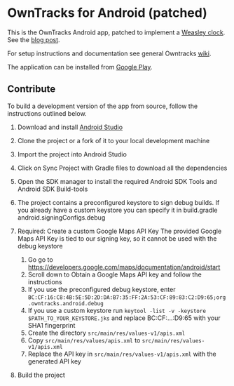 OwnTracks for Android (patched)
=======

This is the OwnTracks Android app, patched to implement a [Weasley clock](http://harrypotter.wikia.com/wiki/Weasley_Clock).
See the [blog post](http://narenma.net/2015/03/25/weasly-clock-owntracks/).

For setup instructions and documentation see general Owntracks [wiki](https://github.com/owntracks/owntracks/wiki/Android).

The application can be installed from [Google Play](https://play.google.com/store/apps/details?id=org.owntracks.android). 

## Contribute 
To build a development version of the app from source, follow the instructions outlined below. 

1. Download and install [Android Studio](http://developer.android.com/sdk/index.html)
2. Clone the project or a fork of it to your local development machine
3. Import the project into Android Studio
4. Click on Sync Project with Gradle files to download all the dependencies
5. Open the SDK manager to install the required Android SDK Tools and Android SDK Build-tools
6. The project contains a preconfigured keystore to sign debug builds. If you already have a custom keystore you can specify it in build.gradle android.signingConfigs.debug
8. Required: Create a custom Google Maps API Key
    The provided Google Maps API Key is tied to our signing key, so it cannot be used with the debug keystore
	1. Go go to https://developers.google.com/maps/documentation/android/start
	2. Scroll down to Obtain a Google Maps API key and follow the instructions
	3. If you use the preconfigured debug keystore, enter ```BC:CF:16:C8:4B:5E:5D:2D:DA:B7:35:FF:2A:53:CF:89:83:C2:D9:65;org.owntracks.android.debug```
	4. If you use a custom keystore run ```keytool -list -v -keystore $PATH_TO_YOUR_KEYSTORE.jks``` and replace BC:CF:...:D9:65 with your SHA1 fingerprint
	5. Create the directory ```src/main/res/values-v1/apis.xml```
	6. Copy ```src/main/res/values/apis.xml``` to ```src/main/res/values-v1/apis.xml```
	7. Replace the API key in ```src/main/res/values-v1/apis.xml``` with the generated API key

10. Build the project
